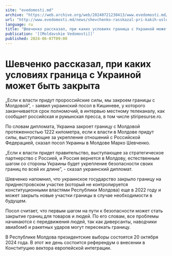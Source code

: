 ```yaml
---
site: "evedomosti.md"
archive: "https://web.archive.org/web/20240721230413/www.evedomosti.md/news/shevchenko-rasskazal-pri-kakih-usloviyah-granica-s-ukrainoj"
url: "http://www.evedomosti.md/news/shevchenko-rasskazal-pri-kakih-usloviyah-granica-s-ukrainoj"
language: ru
title: "Шевченко рассказал, при каких условиях граница с Украиной может быть закрыта"
publication: '[[Moldavskie Vedomosti]]'
published: 2024-06-07T09:00
---
```


# Шевченко рассказал, при каких условиях граница с Украиной может быть закрыта

„Если к власти придут пророссийские силы, мы закроем границы с Молдовой”, - заявил украинский посол в Кишиневе, у которого заканчивается срок полномочий, в интервью местному телеканалу, как сообщает российская и румынская пресса, в том числе știripesurse.ro.

По словам дипломата, Украина закроет границу с Молдовой протяженностью 1222 километра, если к власти в Молдове придут силы, выступающие за укрепление отношений с Российской Федерацией, сказал посол Украины в Молдове Марко Шевченко.

„Если к власти придет правительство, выступающее за стратегическое партнерство с Россией, и Россия вернется в Молдову, естественным шагом со стороны Украины будет укрепление безопасности своих границ по всей их длине”, - сказал украинский дипломат.

Шевченко напомнил, что украинское государство закрыло границу на приднестровском участке (который не контролируется конституционными властями Республики Молдова) еще в 2022 году и может закрыть новые участки границы в случае необходимости в будущем.

Посол считает, что первым шагом на пути к безопасности может стать закрытие границ для товаров и людей. По его словам, все проблемы начинаются с передвижения людей, так как диверсанты, наводчики авиабомб и ракетных ударов могут пересекать границу.

В Республике Молдова президентские выборы состоятся 20 октября 2024 года. В этот же день состоится референдум о внесении в Конституцию вектора европейской интеграции.